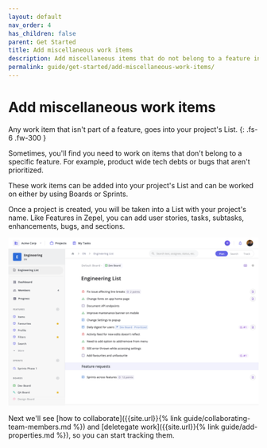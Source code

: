 ```yaml
---
layout: default
nav_order: 4
has_children: false
parent: Get Started
title: Add miscellaneous work items
description: Add miscellaneous items that do not belong to a feature into your Project's List.
permalink: guide/get-started/add-miscellaneous-work-items/
---
```

# Add miscellaneous work items

Any work item that isn't part of a feature, goes into your project's List.
{: .fs-6 .fw-300 }

Sometimes, you'll find you need to work on items that don't belong to a specific feature. For example, product wide tech debts or bugs that aren't prioritized. 

These work items can be added into your project's List and can be worked on either by using Boards or Sprints.

Once a project is created, you will be taken into a List with your project's name. Like Features in Zepel, you can add user stories, tasks, subtasks, enhancements, bugs, and sections.

![Project's List in Zepel to add miscellaneous work items](/assets/uploads/zepel-list.png "Project's List in Zepel")

Next we'll see [how to collaborate]({{site.url}}{% link guide/collaborating-team-members.md %}) and [deletegate work]({{site.url}}{% link guide/add-properties.md %}), so you can start tracking them.